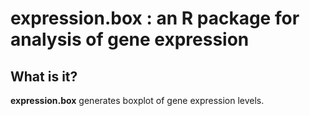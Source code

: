 # expression.box : an R package for analysis of gene expression

## What is it?
**expression.box** generates boxplot of gene expression levels.
